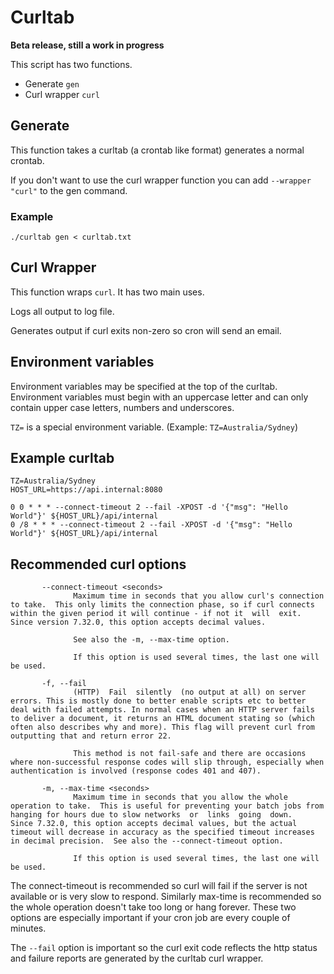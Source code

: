 # Curltab

**Beta release, still a work in progress**

This script has two functions.

* Generate `gen`
* Curl wrapper `curl`

## Generate

This function takes a curltab (a crontab like format) generates a normal crontab.

If you don't want to use the curl wrapper function you can add `--wrapper "curl"` to the gen command.

### Example

```
./curltab gen < curltab.txt
```

## Curl Wrapper

This function wraps `curl`. It has two main uses.

Logs all output to log file.

Generates output if curl exits non-zero so cron will send an email.

## Environment variables

Environment variables may be specified at the top of the curltab. Environment variables must begin with an uppercase letter and can only contain upper case letters, numbers and underscores.

`TZ=` is a special environment variable. (Example: `TZ=Australia/Sydney`)

## Example curltab

```
TZ=Australia/Sydney
HOST_URL=https://api.internal:8080

0 0 * * * --connect-timeout 2 --fail -XPOST -d '{"msg": "Hello World"}' ${HOST_URL}/api/internal
0 /8 * * * --connect-timeout 2 --fail -XPOST -d '{"msg": "Hello World"}' ${HOST_URL}/api/internal
```

## Recommended curl options

```
       --connect-timeout <seconds>
              Maximum time in seconds that you allow curl's connection to take.  This only limits the connection phase, so if curl connects within the given period it will continue - if not it  will  exit. Since version 7.32.0, this option accepts decimal values.

              See also the -m, --max-time option.

              If this option is used several times, the last one will be used.

       -f, --fail
              (HTTP)  Fail  silently  (no output at all) on server errors. This is mostly done to better enable scripts etc to better deal with failed attempts. In normal cases when an HTTP server fails to deliver a document, it returns an HTML document stating so (which often also describes why and more). This flag will prevent curl from outputting that and return error 22.

              This method is not fail-safe and there are occasions where non-successful response codes will slip through, especially when authentication is involved (response codes 401 and 407).

       -m, --max-time <seconds>
              Maximum time in seconds that you allow the whole operation to take.  This is useful for preventing your batch jobs from hanging for hours due to slow networks  or  links  going  down.   Since 7.32.0, this option accepts decimal values, but the actual timeout will decrease in accuracy as the specified timeout increases in decimal precision.  See also the --connect-timeout option.

              If this option is used several times, the last one will be used.
```

The connect-timeout is recommended so curl will fail if the server is not available or is very slow to respond. Similarly max-time is recommended so the whole operation doesn't take too long or hang forever. These two options are especially important if your cron job are every couple of minutes.

The `--fail` option is important so the curl exit code reflects the http status and failure reports are generated by the curltab curl wrapper.
